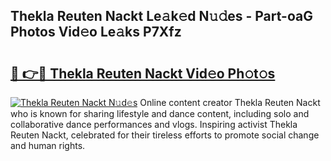 ## Thekla Reuten Nackt Le𝚊k𝚎d N𝚞𝚍es - Part-oaG Photos Vid𝚎o Le𝚊ks P7Xfz

# <h2><a href="http://fb5upj.evod.top/?m=Thekla+Reuten+Nackt">🔗 👉🔴 Thekla Reuten Nackt Vid𝚎o Ph𝚘t𝚘s</a></h2>

[![Thekla Reuten Nackt N𝚞d𝚎s](https://i.imgur.com/8V9OHl7.gif)](http://fb5upj.evod.top/?m=Thekla+Reuten+Nackt)
Online content creator Thekla Reuten Nackt who is known for sharing lifestyle and dance content, including solo and collaborative dance performances and vlogs. Inspiring activist Thekla Reuten Nackt, celebrated for their tireless efforts to promote social change and human rights. 
